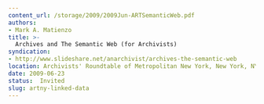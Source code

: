 ```yaml
---
content_url: /storage/2009/2009Jun-ARTSemanticWeb.pdf
authors:
- Mark A. Matienzo
title: >-
  Archives and The Semantic Web (for Archivists)
syndication:
- http://www.slideshare.net/anarchivist/archives-the-semantic-web
location: Archivists' Roundtable of Metropolitan New York, New York, NY
date: 2009-06-23
status:  Invited
slug: artny-linked-data
---
```


